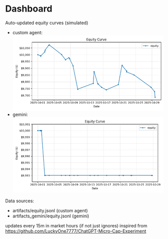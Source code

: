 # Dashboard

Auto-updated equity curves (simulated)

- custom agent: ![Equity Curve](artifacts/equity.png?v=c1a989b)
- gemini: ![Equity Curve (Gemini)](artifacts_gemini/equity.png?v=c1a989b)

Data sources:
- artifacts/equity.jsonl (custom agent)
- artifacts_gemini/equity.jsonl (gemini)

updates every 15m in market hours (if not just ignores)
inspired from https://github.com/LuckyOne7777/ChatGPT-Micro-Cap-Experiment